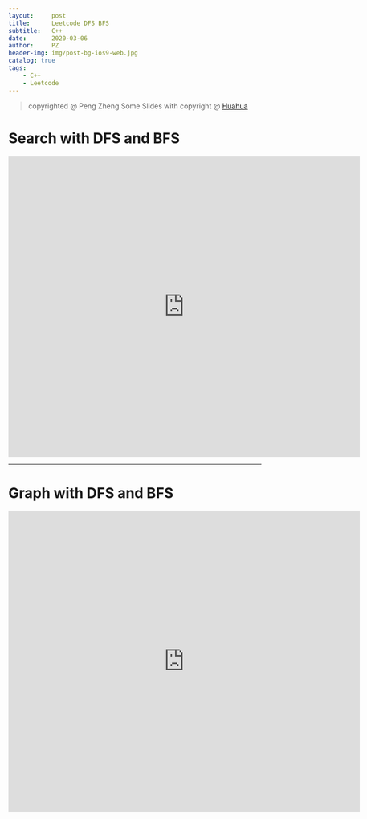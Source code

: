 ```yaml
---
layout:     post
title:      Leetcode DFS BFS
subtitle:   C++
date:       2020-03-06
author:     PZ
header-img: img/post-bg-ios9-web.jpg
catalog: true
tags:
    - C++
    - Leetcode
---
```


> copyrighted @ Peng Zheng 
> Some Slides with copyright @ [Huahua](https://zxi.mytechroad.com/blog/)

# Search with DFS and BFS

<embed src="https://drive.google.com/viewerng/
viewer?embedded=true&url=https://raw.githubusercontent.com/pzheng16/pzheng16.github.io/master/img/DFSBFS-PDF/searchdfsbfs.pdf" width="700" height="600">

---

# Graph with DFS and BFS

<embed src="https://drive.google.com/viewerng/
viewer?embedded=true&url=https://raw.githubusercontent.com/pzheng16/pzheng16.github.io/master/img/DFSBFS-PDF/graphdfsbfs.pdf" width="700" height="600">